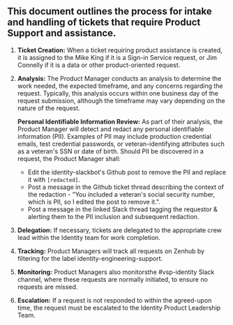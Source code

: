 ## This document outlines the process for intake and handling of tickets that require Product Support and assistance.

1. **Ticket Creation:** When a ticket requiring product assistance is created, it is assigned to the Mike King if it is a Sign-in Service request, or Jim Connelly if it is a data or other product-oriented request.
2. **Analysis:** The Product Manager conducts an analysis to determine the work needed, the expected timeframe, and any concerns regarding the request. Typically, this analysis occurs within one business day of the request submission, although the timeframe may vary depending on the nature of the request. 

   **Personal Identifiable Information Review:** As part of their analysis, the Product Manager will detect and redact any personal identifiable information (PII). Examples of PII may include production credential emails, test credential passwords, or veteran-identifying attributes such as a veteran's SSN or date of birth. Should PII be discovered in a request, the Product Manager shall:
    * Edit the identity-slackbot's Github post to remove the PII and replace it with `[redacted]`.
    * Post a message in the Github ticket thread describing the context of the redaction - "You included a veteran's social security number, which is PII, so I edited the post to remove it.".
    * Post a message in the linked Slack thread tagging the requestor & alerting them to the PII inclusion and subsequent redaction.
4. **Delegation:** If necessary, tickets are delegated to the appropriate crew lead within the Identity team for work completion.
5. **Tracking:** Product Managers will track all requests on Zenhub by filtering for the label identity-engineering-support.
6. **Monitoring:** Product Managers also monitorsthe #vsp-identity Slack channel, where these requests are normally initiated, to ensure no requests are missed.
7. **Escalation:** If a request is not responded to within the agreed-upon time, the request must be escalated to the Identity Product Leadership Team.
